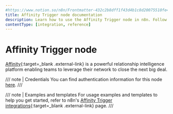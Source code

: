 ```yaml
---
#https://www.notion.so/n8n/Frontmatter-432c2b8dff1f43d4b1c8d20075510fe4
title: Affinity Trigger node documentation
description: Learn how to use the Affinity Trigger node in n8n. Follow technical documentation to integrate Affinity Trigger node into your workflows.
contentType: [integration, reference]
---
```


# Affinity Trigger node

[Affinity](https://www.affinity.co/){:target=_blank .external-link} is a powerful relationship intelligence platform enabling teams to leverage their network to close the next big deal.

/// note | Credentials
You can find authentication information for this node [here](/integrations/builtin/credentials/affinity/).
///

///  note  | Examples and templates
For usage examples and templates to help you get started, refer to n8n's [Affinity Trigger integrations](https://n8n.io/integrations/affinity-trigger/){:target=_blank .external-link} page.
///
